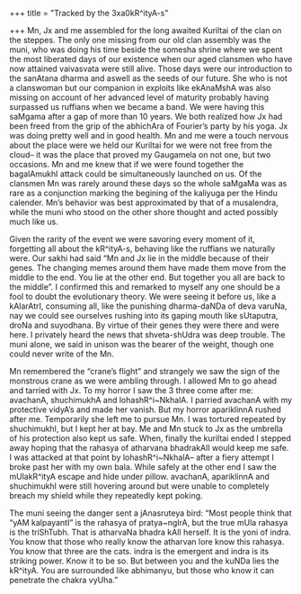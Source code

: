 +++
title = "Tracked by the 3xa0kR^ityA-s"

+++
Mn, Jx and me assembled for the long awaited Kuriltai of the clan on the
steppes. The only one missing from our old clan assembly was the muni,
who was doing his time beside the somesha shrine where we spent the most
liberated days of our existence when our aged clansmen who have now
attained vaivasvata were still alive. Those days were our introduction
to the sanAtana dharma and aswell as the seeds of our future. She who is
not a clanswoman but our companion in exploits like ekAnaMshA was also
missing on account of her advanced level of maturity probably having
surpassed us ruffians when we became a band. We were having this saMgama
after a gap of more than 10 years. We both realized how Jx had been
freed from the grip of the abhichAra of Fourier’s party by his yoga. Jx
was doing pretty well and in good health. Mn and me were a touch nervous
about the place were we held our Kuriltai for we were not free from the
cloud– it was the place that proved my Gaugamela on not one, but two
occasions. Mn and me knew that if we were found together the bagalAmukhI
attack could be simultaneously launched on us. Of the clansmen Mn was
rarely around these days so the whole saMgaMa was as rare as a
conjunction marking the begining of the kaliyuga per the Hindu calender.
Mn’s behavior was best approximated by that of a musalendra, while the
muni who stood on the other shore thought and acted possibly much like
us.

Given the rarity of the event we were savoring every moment of it,
forgetting all about the kR^ityA-s, behaving like the ruffians we
naturally were. Our sakhi had said “Mn and Jx lie in the middle because
of their genes. The changing memes around them have made them move from
the middle to the end. You lie at the other end. But together you all
are back to the middle”. I confirmed this and remarked to myself any one
should be a fool to doubt the evolutionary theory. We were seeing it
before us, like a kAlarAtrI, consuming all, like the punishing
dharma-daNDa of deva varuNa, nay we could see ourselves rushing into its
gaping mouth like sUtaputra, droNa and suyodhana. By virtue of their
genes they were there and were here. I privately heard the news that
shveta-shUdra was deep trouble. The muni alone, we said in unison was
the bearer of the weight, though one could never write of the Mn.

Mn remembered the “crane’s flight” and strangely we saw the sign of the
monstrous crane as we were ambling through. I allowed Mn to go ahead and
tarried with Jx. To my horror I saw the 3 three come after me: avachanA,
shuchimukhA and lohashR^i\~NkhalA. I parried avachanA with my protective
vidyA’s and made her vanish. But my horror apariklinnA rushed after me.
Temporarily she left me to pursue Mn. I was tortured repeated by
shuchimukhI, but I kept her at bay. Me and Mn stuck to Jx as the
umbrella of his protection also kept us safe. When, finally the kuriltai
ended I stepped away hoping that the rahasya of atharvana bhadrakAlI
would keep me safe. I was attacked at that point by lohashR^i\~NkhalA–
after a fiery attempt I broke past her with my own bala. While safely at
the other end I saw the mUlakR^ityA escape and hide under pillow.
avachanA, apariklinnA and shuchimukhI were still hovering around but
were unable to completely breach my shield while they repeatedly kept
poking.

The muni seeing the danger sent a jAnasruteya bird: “Most people think
that “yAM kalpayantI” is the rahasya of pratya\~ngIrA, but the true mUla
rahasya is the triShTubh. That is atharvaNa bhadra kAlI herself. It is
the yoni of indra. You know that those who really know the atharvan lore
know this rahasya. You know that three are the cats. indra is the
emergent and indra is its striking power. Know it to be so. But between
you and the kuNDa lies the kR^ityA. You are surrounded like abhimanyu,
but those who know it can penetrate the chakra vyUha.”
